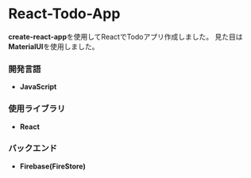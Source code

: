 # React-Todo-App
**create-react-app**を使用してReactでTodoアプリ作成しました。
見た目は**MaterialUI**を使用しました。
### 開発言語
- **JavaScript**
### 使用ライブラリ
- **React**
### バックエンド
- **Firebase(FireStore)**

